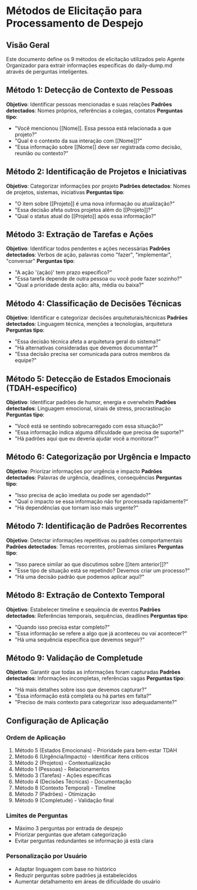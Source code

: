 # Métodos de Elicitação para Processamento de Despejo

## Visão Geral
Este documento define os 9 métodos de elicitação utilizados pelo Agente Organizador para extrair informações específicas do daily-dump.md através de perguntas inteligentes.

## Método 1: Detecção de Contexto de Pessoas
**Objetivo**: Identificar pessoas mencionadas e suas relações
**Padrões detectados**: Nomes próprios, referências a colegas, contatos
**Perguntas tipo**:
- "Você mencionou [[Nome]]. Essa pessoa está relacionada a que projeto?"
- "Qual é o contexto da sua interação com [[Nome]]?"
- "Essa informação sobre [[Nome]] deve ser registrada como decisão, reunião ou contexto?"

## Método 2: Identificação de Projetos e Iniciativas
**Objetivo**: Categorizar informações por projeto
**Padrões detectados**: Nomes de projetos, sistemas, iniciativas
**Perguntas tipo**:
- "O item sobre [[Projeto]] é uma nova informação ou atualização?"
- "Essa decisão afeta outros projetos além do [[Projeto]]?"
- "Qual o status atual do [[Projeto]] após essa informação?"

## Método 3: Extração de Tarefas e Ações
**Objetivo**: Identificar todos pendentes e ações necessárias
**Padrões detectados**: Verbos de ação, palavras como "fazer", "implementar", "conversar"
**Perguntas tipo**:
- "A ação '{ação}' tem prazo específico?"
- "Essa tarefa depende de outra pessoa ou você pode fazer sozinho?"
- "Qual a prioridade desta ação: alta, média ou baixa?"

## Método 4: Classificação de Decisões Técnicas
**Objetivo**: Identificar e categorizar decisões arquiteturais/técnicas
**Padrões detectados**: Linguagem técnica, menções a tecnologias, arquitetura
**Perguntas tipo**:
- "Essa decisão técnica afeta a arquitetura geral do sistema?"
- "Há alternativas consideradas que devemos documentar?"
- "Essa decisão precisa ser comunicada para outros membros da equipe?"

## Método 5: Detecção de Estados Emocionais (TDAH-específico)
**Objetivo**: Identificar padrões de humor, energia e overwhelm
**Padrões detectados**: Linguagem emocional, sinais de stress, procrastinação
**Perguntas tipo**:
- "Você está se sentindo sobrecarregado com essa situação?"
- "Essa informação indica alguma dificuldade que precisa de suporte?"
- "Há padrões aqui que eu deveria ajudar você a monitorar?"

## Método 6: Categorização por Urgência e Impacto
**Objetivo**: Priorizar informações por urgência e impacto
**Padrões detectados**: Palavras de urgência, deadlines, consequências
**Perguntas tipo**:
- "Isso precisa de ação imediata ou pode ser agendado?"
- "Qual o impacto se essa informação não for processada rapidamente?"
- "Há dependências que tornam isso mais urgente?"

## Método 7: Identificação de Padrões Recorrentes
**Objetivo**: Detectar informações repetitivas ou padrões comportamentais
**Padrões detectados**: Temas recorrentes, problemas similares
**Perguntas tipo**:
- "Isso parece similar ao que discutimos sobre [[item anterior]]?"
- "Esse tipo de situação está se repetindo? Devemos criar um processo?"
- "Há uma decisão padrão que podemos aplicar aqui?"

## Método 8: Extração de Contexto Temporal
**Objetivo**: Estabelecer timeline e sequência de eventos
**Padrões detectados**: Referências temporais, sequências, deadlines
**Perguntas tipo**:
- "Quando isso precisa estar completo?"
- "Essa informação se refere a algo que já aconteceu ou vai acontecer?"
- "Há uma sequência específica que devemos seguir?"

## Método 9: Validação de Completude
**Objetivo**: Garantir que todas as informações foram capturadas
**Padrões detectados**: Informações incompletas, referências vagas
**Perguntas tipo**:
- "Há mais detalhes sobre isso que devemos capturar?"
- "Essa informação está completa ou há partes em falta?"
- "Preciso de mais contexto para categorizar isso adequadamente?"

## Configuração de Aplicação

### Ordem de Aplicação
1. Método 5 (Estados Emocionais) - Prioridade para bem-estar TDAH
2. Método 6 (Urgência/Impacto) - Identificar itens críticos
3. Método 2 (Projetos) - Contextualização
4. Método 1 (Pessoas) - Relacionamentos
5. Método 3 (Tarefas) - Ações específicas
6. Método 4 (Decisões Técnicas) - Documentação
7. Método 8 (Contexto Temporal) - Timeline
8. Método 7 (Padrões) - Otimização
9. Método 9 (Completude) - Validação final

### Limites de Perguntas
- Máximo 3 perguntas por entrada de despejo
- Priorizar perguntas que afetam categorização
- Evitar perguntas redundantes se informação já está clara

### Personalização por Usuário
- Adaptar linguagem com base no histórico
- Reduzir perguntas sobre padrões já estabelecidos
- Aumentar detalhamento em áreas de dificuldade do usuário